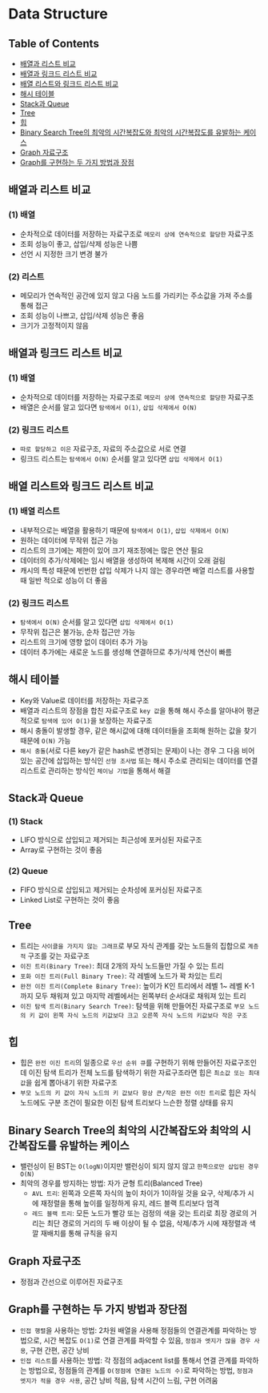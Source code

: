 # Data Structure

## Table of Contents
* [배열과 리스트 비교](#배열과-리스트-비교)
* [배열과 링크드 리스트 비교](#배열과-링크드-리스트-비교)
* [배열 리스트와 링크드 리스트 비교](#배열-리스트와-링크드-리스트-비교)
* [해시 테이블](#해시-테이블)
* [Stack과 Queue](#stack과-queue)
* [Tree](#tree)
* [힙](#힙)
* [Binary Search Tree의 최악의 시간복잡도와 최악의 시간복잡도를 유발하는 케이스](#binary-search-tree의-최악의-시간복잡도와-최악의-시간복잡도를-유발하는-케이스)
* [Graph 자료구조](#graph-자료구조)
* [Graph를 구현하는 두 가지 방법과 장점](#graph를-구현하는-두-가지-방법과-장점)

## 배열과 리스트 비교
### (1) 배열
* 순차적으로 데이터를 저장하는 자료구조로 `메모리 상에 연속적으로 할당한` 자료구조
* 조회 성능이 좋고, 삽입/삭제 성능은 나쁨
* 선언 시 지정한 크기 변경 불가
### (2) 리스트
* 메모리가 연속적인 공간에 있지 않고 다음 노드를 가리키는 주소값을 가져 주소를 통해 접근
* 조회 성능이 나쁘고, 삽입/삭제 성능은 좋음
* 크기가 고정적이지 않음

## 배열과 링크드 리스트 비교
### (1) 배열
* 순차적으로 데이터를 저장하는 자료구조로 `메모리 상에 연속적으로 할당한` 자료구조
* 배열은 순서를 알고 있다면 `탐색에서 O(1)`, `삽입 삭제에서 O(N)`
### (2) 링크드 리스트 
* `따로 할당하고 이은` 자료구조, 자료의 주소값으로 서로 연결
* 링크드 리스트는 `탐색에서 O(N)` 순서를 알고 있다면 `삽입 삭제에서 O(1)`

## 배열 리스트와 링크드 리스트 비교
### (1) 배열 리스트
* 내부적으로는 배열을 활용하기 때문에 `탐색에서 O(1)`, `삽입 삭제에서 O(N)`
* 원하는 데이터에 무작위 접근 가능
* 리스트의 크기에는 제한이 있어 크기 재조정에는 많은 연산 필요
* 데이터의 추가/삭제에는 임시 배열을 생성하여 복제해 시간이 오래 걸림
* 캐시의 특성 때문에 빈번한 삽입 삭제가 나지 않는 경우라면 배열 리스트를 사용할 때 일반 적으로 성능이 더 좋음
### (2) 링크드 리스트 
* `탐색에서 O(N)` 순서를 알고 있다면 `삽입 삭제에서 O(1)`
* 무작위 접근은 불가능, 순차 접근만 가능
* 리스트의 크기에 영향 없이 데이터 추가 가능
* 데이터 추가에는 새로운 노드를 생성해 연결하므로 추가/삭제 연산이 빠름

## 해시 테이블
* Key와 Value로 데이터를 저장하는 자료구조
* 배열과 리스트의 장점을 합친 자료구조로 `key 값`을 통해 해시 주소를 알아내어 평균적으로 `탐색에 있어 O(1)`을 보장하는 자료구조
* 해시 충돌이 발생할 경우, 같은 해시값에 대해 데이터들을 조회해 원하는 값을 찾기 때문에 `O(N)` 가능
* `해시 충돌`(서로 다른 key가 같은 hash로 변경되는 문제)이 나는 경우 그 다음 비어 있는 공간에 삽입하는 방식인 `선형 조사법` 또는 해시 주소로 관리되는 데이터를 연결 리스트로 관리하는 방식인 `체이닝 기법`을 통해서 해결

## Stack과 Queue
### (1) Stack
* LIFO 방식으로 삽입되고 제거되는 최근성에 포커싱된 자료구조
* Array로 구현하는 것이 좋음
### (2) Queue
* FIFO 방식으로 삽입되고 제거되는 순차성에 포커싱된 자료구조
* Linked List로 구현하는 것이 좋음

## Tree
* 트리는 `사이클을 가지지 않는 그래프`로 부모 자식 관계를 갖는 노드들의 집합으로 `계층적` 구조를 갖는 자료구조
* `이진 트리(Binary Tree)`: 최대 2개의 자식 노드들만 가질 수 있는 트리
* `포화 이진 트리(Full Binary Tree)`: 각 레벨에 노드가 꽉 차있는 트리
* `완전 이진 트리(Complete Binary Tree)`: 높이가 K인 트리에서 레벨 1~ 레벨 K-1까지 모두 채워져 있고 마지막 레벨에서는 왼쪽부터 순서대로 채워져 있는 트리
* `이진 탐색 트리(Binary Search Tree)`: 탐색을 위해 만들어진 자료구조로 `부모 노드의 키 값이 왼쪽 자식 노드의 키값보다 크고 오른쪽 자식 노드의 키값보다 작은 구조`

## 힙
* 힙은 `완전 이진 트리`의 일종으로 `우선 순위 큐`를 구현하기 위해 만들어진 자료구조인데 이진 탐색 트리가 전체 노드를 탐색하기 위한 자료구조라면 힙은 `최소값 또는 최대값`을 쉽게 뽑아내기 위한 자료구조
* `부모 노드의 키 값이 자식 노드의 키 값보다 항상 큰/작은 완전 이진 트리`로 힙은 자식 노드에도 구분 조건이 필요한 이진 탐색 트리보다 느슨한 정렬 상태를 유지

## Binary Search Tree의 최악의 시간복잡도와 최악의 시간복잡도를 유발하는 케이스
* 밸런싱이 된 BST는 `O(logN)`이지만 밸런싱이 되지 않지 않고 `한쪽으로만 삽입된 경우 O(N)`
* 최악의 경우를 방지하는 방법: 자가 균형 트리(Balanced Tree)
  * `AVL 트리`: 왼쪽과 오른쪽 자식의 높이 차이가 1이하일 것을 요구, 삭제/추가 시에 재정렬을 통해 높이를 일정하게 유지, 레드 블랙 트리보다 엄격
  * `레드 블랙 트리`: 모든 노드가 빨강 또는 검정의 색을 갖는 트리로 최장 경로의 거리는 최단 경로의 거리의 두 배 이상이 될 수 없음, 삭제/추가 시에 재정렬과 색깔 재배치를 통해 규칙을 유지

## Graph 자료구조
* 정점과 간선으로 이루어진 자료구조

## Graph를 구현하는 두 가지 방법과 장단점
* `인접 행렬`을 사용하는 방법: 2차원 배열을 사용해 정점들의 연결관계를 파악하는 방법으로, 시간 복잡도 `O(1)`로 연결 관계를 파악할 수 있음, `정점과 엣지가 많을 경우 사용`, 구현 간편, 공간 낭비
* `인접 리스트`를 사용하는 방법: 각 정점의 adjacent list를 통해서 연결 관계를 파악하는 방법으로, 정점들의 관계를 `O(정점에 연결된 노드의 수)`로 파악하는 방법, `정점과 엣지가 적을 경우 사용`, 공간 낭비 적음, 탐색 시간이 느림, 구현 어려움